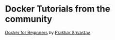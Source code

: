 # Docker Tutorials from the community

[Docker for Beginners](http://prakhar.me/docker-curriculum/) by [Prakhar Srivastav](http://prakhar.me/)
